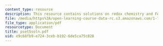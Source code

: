 ```yaml
---
content_type: resource
description: This resource contains solutions on redox chemistry and Fe(II).
file: /media/https%3A/open-learning-course-data-rc.s3.amazonaws.com/1-76-aquatic-chemistry-fall-2005/e9c68fb9e7243cebb1926de5ca75c828_pset5soln.pdf
file_type: application/pdf
resourcetype: Document
title: pset5soln.pdf
uid: e9c68fb9-e724-3ceb-b192-6de5ca75c828
---
```

